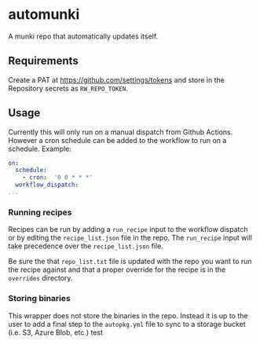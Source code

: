 # automunki

A munki repo that automatically updates itself.

## Requirements

Create a PAT at https://github.com/settings/tokens and store in the Repository secrets as `RW_REPO_TOKEN`.

## Usage

Currently this will only run on a manual dispatch from Github Actions. However a cron schedule can be added to the workflow to run on a schedule. Example:

```yaml
on:
  schedule:
    - cron:  '0 0 * * *'
  workflow_dispatch:
...
```

### Running recipes

Recipes can be run by adding a `run_recipe` input to the workflow dispatch or by editing the `recipe_list.json` file in the repo. The `run_recipe` input will take precedence over the `recipe_list.json` file.

Be sure the that `repo_list.txt` file is updated with the repo you want to run the recipe against and that a proper override for the recipe is in the `overrides` directory.

### Storing binaries

This wrapper does not store the binaries in the repo. Instead it is up to the user to add a final step to the `autopkg.yml` file to sync to a storage bucket (i.e. S3, Azure Blob, etc.)
test
